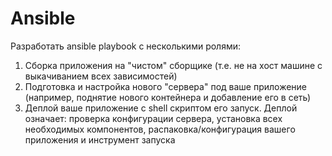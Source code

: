 # Ansible
Разработать ansible playbook с несколькими ролями:
1. Сборка приложения на "чистом" сборщике (т.е. не на хост машине с выкачиванием всех зависимостей)
2. Подготовка и настройка нового "сервера" под ваше приложение (например, поднятие нового контейнера и добавление его в сеть)
3. Деплой  ваше приложение с shell скриптом его запуск. Деплой означает: проверка конфигурации сервера, установка всех необходимых компонентов, распаковка/конфигурация вашего приложения и инструмент запуска
